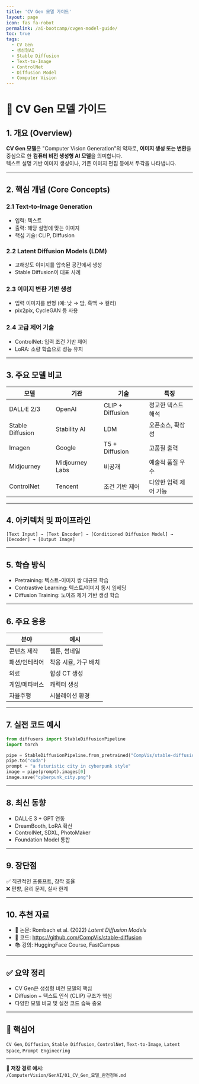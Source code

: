 ```yaml
---
title: 'CV Gen 모델 가이드'
layout: page
icon: fas fa-robot
permalink: /ai-bootcamp/cvgen-model-guide/
toc: true
tags:
  - CV Gen
  - 생성형AI
  - Stable Diffusion
  - Text-to-Image
  - ControlNet
  - Diffusion Model
  - Computer Vision
---
```


# 🧠 CV Gen 모델 가이드

## 1. 개요 (Overview)

**CV Gen 모델**은 "Computer Vision Generation"의 약자로, **이미지 생성 또는 변환**을 중심으로 한 **컴퓨터 비전 생성형 AI 모델**을 의미합니다.  
텍스트 설명 기반 이미지 생성이나, 기존 이미지 편집 등에서 두각을 나타냅니다.

---

## 2. 핵심 개념 (Core Concepts)

### 2.1 Text-to-Image Generation
- 입력: 텍스트
- 출력: 해당 설명에 맞는 이미지
- 핵심 기술: CLIP, Diffusion

### 2.2 Latent Diffusion Models (LDM)
- 고해상도 이미지를 압축된 공간에서 생성  
- Stable Diffusion이 대표 사례

### 2.3 이미지 변환 기반 생성
- 입력 이미지를 변형 (예: 낮 → 밤, 흑백 → 컬러)
- pix2pix, CycleGAN 등 사용

### 2.4 고급 제어 기술
- ControlNet: 입력 조건 기반 제어
- LoRA: 소량 학습으로 성능 유지

---

## 3. 주요 모델 비교

| 모델 | 기관 | 기술 | 특징 |
|------|------|------|------|
| DALL·E 2/3 | OpenAI | CLIP + Diffusion | 정교한 텍스트 해석 |
| Stable Diffusion | Stability AI | LDM | 오픈소스, 확장성 |
| Imagen | Google | T5 + Diffusion | 고품질 출력 |
| Midjourney | Midjourney Labs | 비공개 | 예술적 품질 우수 |
| ControlNet | Tencent | 조건 기반 제어 | 다양한 입력 제어 가능 |

---

## 4. 아키텍처 및 파이프라인

```plaintext
[Text Input] → [Text Encoder] → [Conditioned Diffusion Model] → [Decoder] → [Output Image]
```

---

## 5. 학습 방식

- Pretraining: 텍스트-이미지 쌍 대규모 학습
- Contrastive Learning: 텍스트/이미지 동시 임베딩
- Diffusion Training: 노이즈 제거 기반 생성 학습

---

## 6. 주요 응용

| 분야 | 예시 |
|------|------|
| 콘텐츠 제작 | 웹툰, 썸네일 |
| 패션/인테리어 | 착용 시뮬, 가구 배치 |
| 의료 | 합성 CT 생성 |
| 게임/메타버스 | 캐릭터 생성 |
| 자율주행 | 시뮬레이션 환경 |

---

## 7. 실전 코드 예시

```python
from diffusers import StableDiffusionPipeline
import torch

pipe = StableDiffusionPipeline.from_pretrained("CompVis/stable-diffusion-v1-4")
pipe.to("cuda")
prompt = "a futuristic city in cyberpunk style"
image = pipe(prompt).images[0]
image.save("cyberpunk_city.png")
```

---

## 8. 최신 동향

- DALL·E 3 + GPT 연동
- DreamBooth, LoRA 확산
- ControlNet, SDXL, PhotoMaker
- Foundation Model 통합

---

## 9. 장단점

✅ 직관적인 프롬프트, 창작 효율  
❌ 편향, 윤리 문제, 실사 한계

---

## 10. 추천 자료

- 📄 논문: Rombach et al. (2022) *Latent Diffusion Models*  
- 🧪 코드: https://github.com/CompVis/stable-diffusion  
- 📚 강의: HuggingFace Course, FastCampus

---

## ✅ 요약 정리

- CV Gen은 생성형 비전 모델의 핵심
- Diffusion + 텍스트 인식 (CLIP) 구조가 핵심
- 다양한 모델 비교 및 실전 코드 습득 중요

---

## 🔑 핵심어

`CV Gen`, `Diffusion`, `Stable Diffusion`, `ControlNet`, `Text-to-Image`, `Latent Space`, `Prompt Engineering`

---

**📁 저장 경로 예시**:  
`/ComputerVision/GenAI/01_CV_Gen_모델_완전정복.md`
